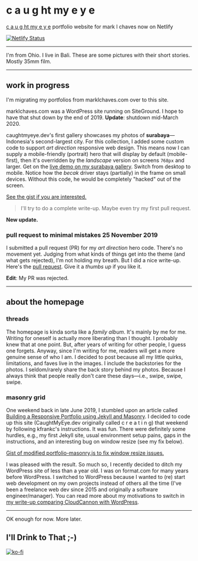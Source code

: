 # c a u g ht my e y e
[c a u g ht my e y e](https://caughtmyeye.dev) portfolio website for mark l chaves now on Netlify

[![Netlify Status](https://api.netlify.com/api/v1/badges/f6f40102-b26e-4d35-94a1-cce34208e0fe/deploy-status)](https://app.netlify.com/sites/epic-mclean-17759d/deploys)

---

I'm from Ohio. I live in Bali. These are some pictures with their short stories. Mostly 35mm film.

---

## work in progress

I'm migrating my portfolios from marklchaves.com over to this site.

marklchaves.com was a WordPress site running on SiteGround. I hope to have that shut down by the end of 2019. **Update**: shutdown mid-March 2020.

caughtmyeye.dev's first gallery showcases my photos of **surabaya**&mdash;Indonesia's second-largest city. For this collection, I added some custom code to support _art direction_ responsive web design. This means now I can supply a mobile-friendly (portrait) hero that will display by default (mobile-first), then it's overridden by the _landscape_ version on screens `768px` and larger. Get on the [live demo on my surabaya gallery](https://www.caughtmyeye.dev/photography/surabaya/). Switch from desktop to mobile. Notice how the _becak_ driver stays (partially) in the frame on small devices. Without this code, he would be completely "hacked" out of the screen.

[See the gist if you are interested.](https://gist.github.com/marklchaves/589cf392b5076d46b5fc0037bff7e74e)

> I'll try to do a complete write-up. Maybe even try my first pull request.

**New update.**

### pull request to minimal mistakes 25 November 2019

I submitted a pull request (PR) for my _art direction_ hero code. There's no movement yet. Judging from what kinds of things get into the theme (and what gets rejected), I'm not holding my breath. But I did a nice write-up. Here's the [pull request](https://github.com/mmistakes/minimal-mistakes/pull/2331). Give it a _thumbs up_ if you like it.

**Edit**: My PR was rejected.

---

## about the homepage

### threads

The homepage is kinda sorta like a _family album_. It's mainly by me for me. Writing for oneself is actually more liberating than I thought. I probably knew that at one point. But, after years of writing for other people, I guess one forgets. Anyway, since I'm writing for me, readers will get a more genuine sense of who I am. I decided to post because all my little quirks, limitations, and faves live in the images. I include the backstories for the photos. I seldom/rarely share the back story behind my photos. Because I always think that people really don't care these days&mdash;i.e., swipe, swipe, swipe.

### masonry grid

One weekend back in late June 2019, I stumbled upon an article called [Building a Responsive Portfolio using Jekyll and Masonry](https://kfrankc.com/posts/2019/03/07/jekyll-masonry#result). I decided to code up this site (CaughtMyEye.dev originally called c r e a t i n g) that weekend by following kfrankc's instructions. It was fun. There were definitely some hurdles, e.g., my first Jekyll site, usual environment setup pains, gaps in the instructions, and an interesting bug on window resize (see my fix below).

[Gist of modified portfolio-masonry.js to fix window resize issues.](https://gist.github.com/marklchaves/bbd7f88032c67582774fe4f6343f6ff4)

I was pleased with the result. So much so, I recently decided to ditch my WordPress site of less than a year old. I was on format.com for many years before WordPress. I switched to WordPress because I wanted to (re) start web development on my own projects instead of others all the time (I've been a freelance web dev since 2015 and originally a software engineer/manager). You can read more about my motivations to switch in [my write-up comparing CloudCannon with WordPress](https://medium.com/@marklchaves/cloudcannon-versus-wordpress-e0ff63fdb4c0).

---

OK enough for now. More later.

## I'll Drink to That ;-)

[![ko-fi](https://www.ko-fi.com/img/githubbutton_sm.svg)](https://ko-fi.com/D1D7YARD)

